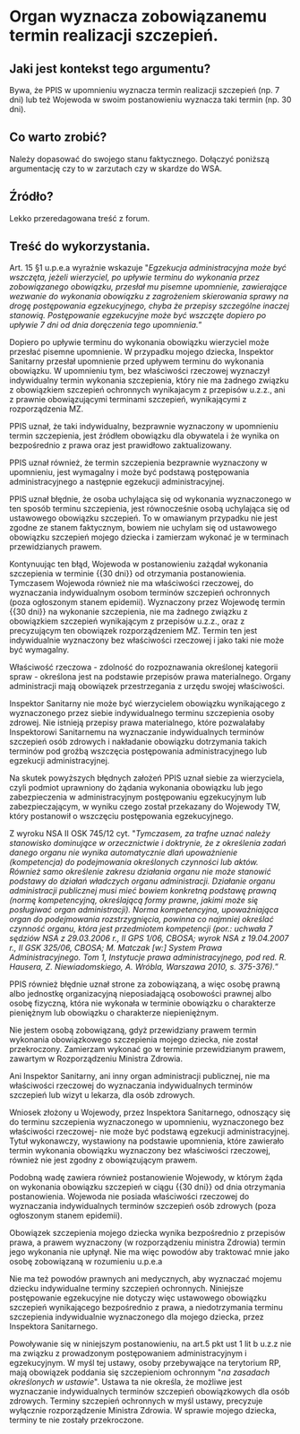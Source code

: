 # Organ wyznacza zobowiązanemu termin realizacji szczepień.

## Jaki jest kontekst tego argumentu?
Bywa, że PPIS w upomnieniu wyznacza termin realizacji szczepień (np. 7 dni) lub też Wojewoda w swoim postanowieniu wyznacza taki termin (np. 30 dni).

## Co warto zrobić?
Należy dopasować do swojego stanu faktycznego. Dołączyć poniższą argumentację czy to w zarzutach czy w skardze do WSA.

## Źródło?
Lekko przeredagowana treść z forum.

## Treść do wykorzystania.
Art. 15 §1 u.p.e.a wyraźnie wskazuje "*Egzekucja administracyjna może być wszczęta, jeżeli wierzyciel, po upływie terminu do wykonania przez zobowiązanego obowiązku, przesłał mu pisemne upomnienie, zawierające wezwanie do wykonania obowiązku z zagrożeniem skierowania sprawy na drogę postępowania egzekucyjnego, chyba że przepisy szczególne inaczej stanowią. Postępowanie egzekucyjne może być wszczęte dopiero po upływie 7 dni od dnia doręczenia tego upomnienia.*” 

Dopiero po upływie terminu do wykonania obowiązku wierzyciel może przesłać pisemne upomnienie. W przypadku mojego dziecka, Inspektor Sanitarny przesłał upomnienie przed upływem terminu do wykonania obowiązku. W upomnieniu tym, bez właściwości rzeczowej wyznaczył indywidualny termin wykonania szczepienia, który nie ma żadnego związku z obowiązkiem szczepień ochronnych wynikajacym z przepisów u.z.z., ani z prawnie obowiązującymi terminami szczepień, wynikającymi z rozporządzenia MZ.
 
PPIS uznał, że taki indywidualny, bezprawnie wyznaczony w upomnieniu termin szczepienia, jest źródłem obowiązku dla obywatela i że wynika on bezpośrednio z prawa oraz jest prawidłowo zaktualizowany. 

PPIS uznał również, że termin szczepienia bezprawnie wyznaczony w upomnieniu, jest wymagalny i może być podstawą postępowania administracyjnego a następnie egzekucji administracyjnej. 

PPIS uznał błędnie, że osoba uchylająca się od wykonania wyznaczonego w ten sposób terminu szczepienia, jest równocześnie osobą uchylająca się od ustawowego obowiązku szczepień. To w omawianym przypadku nie jest zgodne ze stanem faktycznym, bowiem nie uchylam się od ustawowego obowiązku szczepień mojego dziecka i zamierzam wykonać je w terminach przewidzianych prawem. 

Kontynuując ten błąd, Wojewoda w postanowieniu zażądał wykonania szczepienia w terminie {{30 dni}} od otrzymania postanowienia. Tymczasem Wojewoda również nie ma właściwości rzeczowej, do wyznaczania indywidualnym osobom terminów szczepień ochronnych (poza ogłoszonym stanem epidemii). Wyznaczony przez Wojewodę termin {{30 dni}} na wykonanie szczepienia, nie ma żadnego związku z obowiązkiem szczepień wynikającym z przepisów u.z.z., oraz z precyzującym ten obowiązek rozporządzeniem MZ. Termin ten jest indywidualnie wyznaczony bez właściwości rzeczowej i jako taki nie może być wymagalny.

Właściwość rzeczowa - zdolność do rozpoznawania określonej kategorii spraw - określona jest na podstawie przepisów prawa materialnego. Organy administracji mają obowiązek przestrzegania z urzędu swojej właściwości. 

Inspektor Sanitarny nie może być wierzycielem obowiązku wynikającego z wyznaczonego przez siebie indywidualnego terminu szczepienia osoby zdrowej. Nie istnieją przepisy prawa materialnego, które pozwalałaby Inspektorowi Sanitarnemu na wyznaczanie indywidualnych terminów szczepień osób zdrowych i nakładanie obowiązku dotrzymania takich terminów pod groźbą wszczęcia postępowania administracyjnego lub egzekucji administracyjnej.

Na skutek powyższych błędnych założeń PPIS uznał siebie za wierzyciela, czyli podmiot uprawniony do żądania wykonania 
obowiązku lub jego zabezpieczenia w administracyjnym postępowaniu egzekucyjnym lub zabezpieczającym, w wyniku czego został przekazany do Wojewody TW, który postanowił o wszczęciu postępowania egzekucyjnego. 

Z wyroku NSA II OSK 745/12 cyt. "*Tymczasem, za trafne uznać należy stanowisko dominujące w orzecznictwie i doktrynie, że z określenia zadań danego organu nie wynika automatycznie dlań upoważnienie (kompetencja) do podejmowania określonych czynności lub aktów. Również samo określenie zakresu działania organu nie może stanowić podstawy do działań władczych organu administracji. Działanie organu administracji publicznej musi mieć bowiem konkretną podstawę prawną (normę kompetencyjną, określającą formy prawne, jakimi może się posługiwać organ administracji). Norma kompetencyjna, upoważniająca organ do podejmowania rozstrzygnięcia, powinna co najmniej określać czynność organu, która jest przedmiotem kompetencji (por.: uchwała 7 sędziów NSA z 29.03.2006 r., II GPS 1/06, CBOSA; wyrok NSA z 19.04.2007 r., II GSK 325/06, CBOSA; M. Matczak [w:] System Prawa Administracyjnego. Tom 1, Instytucje prawa administracyjnego, pod red. R. Hausera, Z. Niewiadomskiego, A. Wróbla, Warszawa 2010, s. 375-376).*” 

PPIS również błędnie uznał strone za zobowiązaną, a więc osobę prawną albo jednostkę organizacyjną nieposiadającą osobowości prawnej albo osobę fizyczną, która nie wykonała w terminie obowiązku o charakterze pieniężnym lub obowiązku o charakterze niepieniężnym. 

Nie jestem osobą zobowiązaną, gdyż przewidziany prawem termin wykonania obowiązkowego szczepienia mojego dziecka, nie został przekroczony. Zamierzam wykonać go w terminie przewidzianym prawem, zawartym w Rozporządzeniu Ministra Zdrowia. 

Ani Inspektor Sanitarny, ani inny organ administracji publicznej, nie ma właściwości rzeczowej do wyznaczania indywidualnych terminów szczepień lub wizyt u lekarza, dla osób zdrowych.

Wniosek złożony u Wojewody, przez Inspektora Sanitarnego, odnoszący się do terminu szczepienia wyznaczonego w upomnieniu, wyznaczonego bez właściwości rzeczowej- nie może być podstawą egzekucji administracyjnej. Tytuł wykonawczy, wystawiony na podstawie upomnienia, które zawierało termin wykonania obowiązku wyznaczony bez właściwości rzeczowej, również nie jest zgodny z obowiązującym prawem. 

Podobną wadę zawiera również postanowienie Wojewody, w którym żąda on wykonania obowiązku szczepień w ciągu {{30 dni}} od dnia otrzymania postanowienia. Wojewoda nie posiada właściwości rzeczowej do wyznaczania indywidualnych terminów szczepień osób zdrowych (poza ogłoszonym stanem epidemii).

Obowiązek szczepienia mojego dziecka wynika bezpośrednio z przepisów prawa, a prawem wyznaczony (w rozporządzeniu ministra Zdrowia) termin jego wykonania nie upłynął. Nie ma więc powodów aby traktować mnie jako osobę zobowiązaną w rozumieniu u.p.e.a 

Nie ma też powodów prawnych ani medycznych, aby wyznaczać mojemu dziecku indywidualne terminy szczepień ochronnych. Niniejsze postępowanie egzekucyjne nie dotyczy więc ustawowego obowiązku szczepień wynikającego bezpośrednio z prawa, a niedotrzymania terminu szczepienia indywidualnie wyznaczonego dla mojego dziecka, przez Inspektora Sanitarnego.
 
Powoływanie się w niniejszym postanowieniu, na art.5 pkt ust 1 lit b u.z.z nie ma związku z prowadzonym postępowaniem administracyjnym i egzekucyjnym. W myśl tej ustawy, osoby przebywające na terytorium RP, mają obowiązek poddania się szczepieniom ochronnym "*na zasadach określonych w ustawie*". Ustawa ta nie określa, że możliwe jest wyznaczanie indywidualnych terminów szczepień obowiązkowych dla osób zdrowych. Terminy szczepień ochronnych w myśl ustawy, precyzuje wyłącznie rozporządzenie Ministra Zdrowia. W sprawie mojego dziecka, terminy te nie zostały przekroczone.
